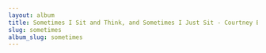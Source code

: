 ```yaml
---
layout: album
title: Sometimes I Sit and Think, and Sometimes I Just Sit - Courtney Barnett
slug: sometimes
album_slug: sometimes
---
```

